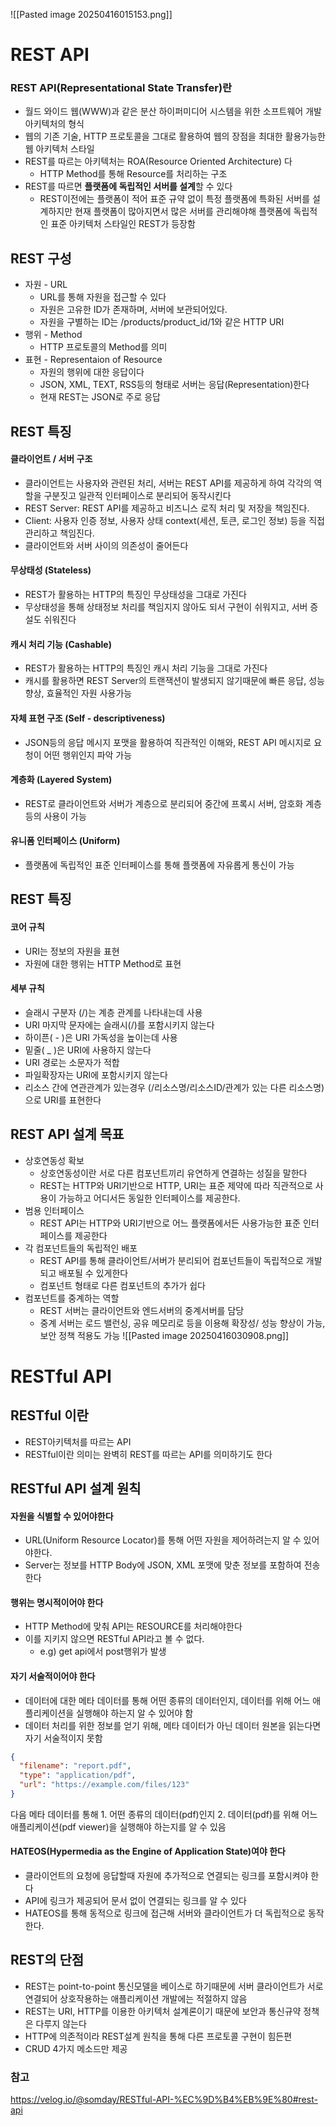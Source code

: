 ![[Pasted image 20250416015153.png]]
# REST API
### REST API(Representational State Transfer)란
* 월드 와이드 웹(WWW)과 같은 분산 하이퍼미디어 시스템을 위한 소프트웨어 개발 아키텍처의 형식
* 웹의 기존 기술, HTTP 프로토콜을 그대로 활용하여 웹의 장점을 최대한 활용가능한 웹 아키텍처 스타일
* REST를 따르는 아키텍처는 ROA(Resource Oriented Architecture) 다
	* HTTP Method를 통해 Resource를 처리하는 구조
* REST를 따르면 **플랫폼에 독립적인 서버를 설계**할 수 있다
	* REST이전에는 플랫폼이 적어 표준 규약 없이 특정 플랫폼에 특화된 서버를 설계하지만 현재 플랫폼이 많아지면서 많은 서버를 관리해야해 플랫폼에 독립적인 표준 아키텍처 스타일인 REST가 등장함
## REST 구성
* 자원 - URL
	* URL를 통해 자원을 접근할 수 있다
	* 자원은 고유한 ID가 존재하며, 서버에 보관되어있다.
	* 자원을 구별하는 ID는 /products/product_id/1와 같은 HTTP URI
* 행위 - Method
	* HTTP 프로토콜의 Method를 의미
* 표현 - Representaion of Resource
	* 자원의 행위에 대한 응답이다
	* JSON, XML, TEXT, RSS등의 형태로 서버는 응답(Representation)한다
	* 현재 REST는 JSON로 주로 응답
## REST 특징
#### 클라이언트 / 서버 구조
* 클라이언트는 사용자와 관련된 처리, 서버는 REST API를 제공하게 하여 각각의 역할을 구분짓고 일관적 인터페이스로 분리되어 동작시킨다
* REST Server: REST API를 제공하고 비즈니스 로직 처리 및 저장을 책임진다.
* Client: 사용자 인증 정보, 사용자 상태 context(세션, 토큰, 로그인 정보) 등을 직접 관리하고 책임진다.
* 클라이언트와 서버 사이의 의존성이 줄어든다
#### 무상태성 (Stateless)
* REST가 활용하는 HTTP의 특징인 무상태성을 그대로 가진다
* 무상태성을 통해 상태정보 처리를 책임지지 않아도 되서 구현이 쉬워지고, 서버 증설도 쉬워진다
#### 캐시 처리 기능 (Cashable)
* REST가 활용하는 HTTP의 특징인 캐시 처리 기능을 그대로 가진다
* 캐시를 활용하면 REST Server의 트랜잭션이 발생되지 않기때문에 빠른 응답, 성능 향상, 효율적인 자원 사용가능
#### 자체 표현 구조 (Self - descriptiveness)
* JSON등의 응답 메시지 포맷을 활용하여 직관적인 이해와, REST API 메시지로 요청이 어떤 행위인지 파악 가능
#### 계층화 (Layered System)
* REST로 클라이언트와 서버가 계층으로 분리되어 중간에 프록시 서버, 암호화 계층 등의 사용이 가능
#### 유니폼 인터페이스 (Uniform)
* 플랫폼에 독립적인 표준 인터페이스를 통해 플랫폼에 자유롭게 통신이 가능
## REST 특징
#### 코어 규칙
* URI는 정보의 자원을 표현
* 자원에 대한 행위는 HTTP Method로 표현
#### 세부 규칙
* 슬래시 구분자 (/)는 계층 관계를 나타내는데 사용
* URI 마지막 문자에는 슬래시(/)를 포함시키지 않는다
* 하이픈( - )은 URI 가독성을 높이는데 사용
* 밑줄( _ )은 URI에 사용하지 않는다
* URI 경로는 소문자가 적합
* 파일확장자는 URI에 포함시키지 않는다
* 리소스 간에 연관관계가 있는경우 (/리소스명/리소스ID/관계가 있는 다른 리소스명) 으로 URI를 표현한다
## REST API 설계 목표
* 상호연동성 확보
	* 상호연동성이란 서로 다른 컴포넌트끼리 유연하게 연결하는 성질을 말한다
	* REST는 HTTP와 URI기반으로 HTTP, URI는 표준 제약에 따라 직관적으로 사용이 가능하고 어디서든 동일한 인터페이스를 제공한다.
* 범용 인터페이스
	* REST API는 HTTP와 URI기반으로 어느 플랫폼에서든 사용가능한 표준 인터페이스를 제공한다
* 각 컴포넌트들의 독립적인 배포
	* REST API를 통해 클라이언트/서버가 분리되어 컴포넌트들이 독립적으로 개발되고 배포될 수 있게한다
	* 컴포넌트 형태로 다른 컴포넌트의 추가가 쉽다
* 컴포넌트를 중계하는 역할
	* REST 서버는 클라이언트와 엔드서버의 중계서버를 담당
	* 중계 서버는 로드 밸런싱, 공유 메모리로 등을 이용해 확장성/ 성능 향상이 가능, 보안 정책 적용도 가능
![[Pasted image 20250416030908.png]]
# RESTful API
## RESTful 이란
* REST아키텍처를 따르는 API
* RESTful이란 의미는 완벽히 REST를 따르는 API를 의미하기도 한다
## RESTful API 설계 원칙
#### 자원을 식별할 수 있어야한다
* URL(Uniform Resource Locator)를 통해 어떤 자원을 제어하려는지 알 수 있어야한다.
* Server는 정보를 HTTP Body에 JSON, XML 포맷에 맞춘 정보를 포함하여 전송한다
#### 행위는 명시적이어야 한다
* HTTP Method에 맞춰 API는 RESOURCE를 처리해야한다
* 이를 지키지 않으면 RESTful API라고 볼 수 없다.
	* e.g) get api에서 post행위가 발생
#### 자기 서술적이어야 한다
* 데이터에 대한 메타 데이터를 통해 어떤 종류의 데이터인지, 데이터를 위해 어느 애플리케이션을 실행해야 하는지 알 수 있어야 함
* 데이터 처리를 위한 정보를 얻기 위해, 메타 데이터가 아닌 데이터 원본을 읽는다면 자기 서술적이지 못함
```json
{
  "filename": "report.pdf",
  "type": "application/pdf",
  "url": "https://example.com/files/123"
}
```
다음 메타 데이터를 통해 1. 어떤 종류의 데이터(pdf)인지 2. 데이터(pdf)를 위해 어느 애플리케이션(pdf viewer)을 실행해야 하는지를 알 수 있음
#### HATEOS(Hypermedia as the Engine of Application State)여야 한다
* 클라이언트의 요청에 응답할때 자원에 추가적으로 연결되는 링크를 포함시켜야 한다
* API에 링크가 제공되어 문서 없이 연결되는 링크를 알 수 있다
* HATEOS를 통해 동적으로 링크에 접근해 서버와 클라이언트가 더 독립적으로 동작한다.
## REST의 단점
* REST는 point-to-point 통신모델을 베이스로 하기때문에 서버 클라이언트가 서로 연결되어 상호작용하는 애플리케이션 개발에는 적절하지 않음
* REST는 URI, HTTP를 이용한 아키텍처 설계론이기 때문에 보안과 통신규약 정책은 다루지 않는다
* HTTP에 의존적이라 REST설계 원칙을 통해 다른 프로토콜 구현이 힘든편
* CRUD 4가지 메소드만 제공

### 참고
https://velog.io/@somday/RESTful-API-%EC%9D%B4%EB%9E%80#rest-api